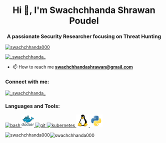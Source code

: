 <h1 align="center">Hi 👋, I'm Swachchhanda Shrawan Poudel</h1>
<h3 align="center">A passionate Security Researcher focusing on Threat Hunting</h3>


<p align="left"> <a href="https://github.com/ryo-ma/github-profile-trophy"><img src="https://github-profile-trophy.vercel.app/?username=swachchhanda000" alt="swachchhanda000" /></a> </p>

<p align="left"> <a href="https://twitter.com/_swachchhanda_" target="blank"><img src="https://img.shields.io/twitter/follow/_swachchhanda_?logo=twitter&style=for-the-badge" alt="_swachchhanda_" /></a> </p>

- 📫 How to reach me **swachchhandashrawan@gmail.com**

<h3 align="left">Connect with me:</h3>
<p align="left">
<a href="https://twitter.com/_swachchhanda_" target="blank"><img align="center" src="https://raw.githubusercontent.com/rahuldkjain/github-profile-readme-generator/master/src/images/icons/Social/twitter.svg" alt="_swachchhanda_" height="30" width="40" /></a>
</p>

<h3 align="left">Languages and Tools:</h3>
<p align="left"> <a href="https://www.gnu.org/software/bash/" target="_blank" rel="noreferrer"> <img src="https://www.vectorlogo.zone/logos/gnu_bash/gnu_bash-icon.svg" alt="bash" width="40" height="40"/> </a> <a href="https://www.docker.com/" target="_blank" rel="noreferrer"> <img src="https://raw.githubusercontent.com/devicons/devicon/master/icons/docker/docker-original-wordmark.svg" alt="docker" width="40" height="40"/> </a> <a href="https://git-scm.com/" target="_blank" rel="noreferrer"> <img src="https://www.vectorlogo.zone/logos/git-scm/git-scm-icon.svg" alt="git" width="40" height="40"/> </a> <a href="https://kubernetes.io" target="_blank" rel="noreferrer"> <img src="https://www.vectorlogo.zone/logos/kubernetes/kubernetes-icon.svg" alt="kubernetes" width="40" height="40"/> </a> <a href="https://www.linux.org/" target="_blank" rel="noreferrer"> <img src="https://raw.githubusercontent.com/devicons/devicon/master/icons/linux/linux-original.svg" alt="linux" width="40" height="40"/> </a> <a href="https://www.python.org" target="_blank" rel="noreferrer"> <img src="https://raw.githubusercontent.com/devicons/devicon/master/icons/python/python-original.svg" alt="python" width="40" height="40"/> </a> </p>

<p><img align="left" src="https://github-readme-stats.vercel.app/api?username=swachchhanda000&show_icons=true&count_private=true&theme=dracula&custom_title=Github%20Stats&title_color=blue&hide_border=true" alt="swachchhanda000" /></p>


<p><img align="center" src="https://github-readme-streak-stats.herokuapp.com/?user=swachchhanda000&" alt="swachchhanda000" /></p>
